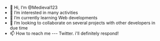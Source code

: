 - 👋 Hi, I’m @Medieval123
- 👀 I’m interested in many activities
- 🌱 I’m currently learning Web developments
- 💞️ I’m looking to collaborate on several projects with other developers in due time
- 📫 How to reach me --- Twitter. i'll definitely respond!

<!---
Medieval123/Medieval123 is a ✨ special ✨ repository because its `README.md` (this file) appears on your GitHub profile.
You can click the Preview link to take a look at your changes.
--->
